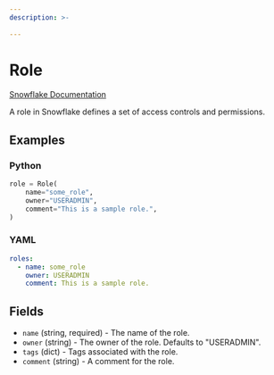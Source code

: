 ```yaml
---
description: >-
  
---
```


# Role

[Snowflake Documentation](https://docs.snowflake.com/en/sql-reference/sql/create-role)

A role in Snowflake defines a set of access controls and permissions.


## Examples

### Python

```python
role = Role(
    name="some_role",
    owner="USERADMIN",
    comment="This is a sample role.",
)
```


### YAML

```yaml
roles:
  - name: some_role
    owner: USERADMIN
    comment: This is a sample role.
```


## Fields

* `name` (string, required) - The name of the role.
* `owner` (string) - The owner of the role. Defaults to "USERADMIN".
* `tags` (dict) - Tags associated with the role.
* `comment` (string) - A comment for the role.


